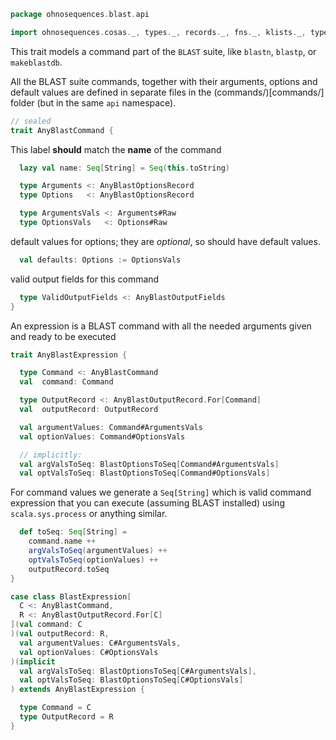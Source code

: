 
```scala
package ohnosequences.blast.api

import ohnosequences.cosas._, types._, records._, fns._, klists._, typeUnions._
```


This trait models a command part of the `BLAST` suite, like `blastn`, `blastp`, or `makeblastdb`.

All the BLAST suite commands, together with their arguments, options and default values
are defined in separate files in the (commands/)[commands/] folder (but in the same `api` namespace).


```scala
// sealed
trait AnyBlastCommand {
```

This label **should** match the **name** of the command

```scala
  lazy val name: Seq[String] = Seq(this.toString)

  type Arguments <: AnyBlastOptionsRecord
  type Options   <: AnyBlastOptionsRecord

  type ArgumentsVals <: Arguments#Raw
  type OptionsVals   <: Options#Raw
```

default values for options; they are *optional*, so should have default values.

```scala
  val defaults: Options := OptionsVals
```

valid output fields for this command

```scala
  type ValidOutputFields <: AnyBlastOutputFields
}
```


An expression is a BLAST command with all the needed arguments given and ready to be executed


```scala
trait AnyBlastExpression {

  type Command <: AnyBlastCommand
  val  command: Command

  type OutputRecord <: AnyBlastOutputRecord.For[Command]
  val  outputRecord: OutputRecord

  val argumentValues: Command#ArgumentsVals
  val optionValues: Command#OptionsVals

  // implicitly:
  val argValsToSeq: BlastOptionsToSeq[Command#ArgumentsVals]
  val optValsToSeq: BlastOptionsToSeq[Command#OptionsVals]
```

For command values we generate a `Seq[String]` which is valid command expression that you can
execute (assuming BLAST installed) using `scala.sys.process` or anything similar.

```scala
  def toSeq: Seq[String] =
    command.name ++
    argValsToSeq(argumentValues) ++
    optValsToSeq(optionValues) ++
    outputRecord.toSeq
}

case class BlastExpression[
  C <: AnyBlastCommand,
  R <: AnyBlastOutputRecord.For[C]
](val command: C
)(val outputRecord: R,
  val argumentValues: C#ArgumentsVals,
  val optionValues: C#OptionsVals
)(implicit
  val argValsToSeq: BlastOptionsToSeq[C#ArgumentsVals],
  val optValsToSeq: BlastOptionsToSeq[C#OptionsVals]
) extends AnyBlastExpression {

  type Command = C
  type OutputRecord = R
}

```




[test/scala/CommandGeneration.scala]: ../../../test/scala/CommandGeneration.scala.md
[test/scala/OutputParsing.scala]: ../../../test/scala/OutputParsing.scala.md
[test/scala/OutputFieldsSpecification.scala]: ../../../test/scala/OutputFieldsSpecification.scala.md
[main/scala/api/outputFields.scala]: outputFields.scala.md
[main/scala/api/options.scala]: options.scala.md
[main/scala/api/package.scala]: package.scala.md
[main/scala/api/expressions.scala]: expressions.scala.md
[main/scala/api/commands/blastn.scala]: commands/blastn.scala.md
[main/scala/api/commands/blastp.scala]: commands/blastp.scala.md
[main/scala/api/commands/tblastx.scala]: commands/tblastx.scala.md
[main/scala/api/commands/tblastn.scala]: commands/tblastn.scala.md
[main/scala/api/commands/blastx.scala]: commands/blastx.scala.md
[main/scala/api/commands/makeblastdb.scala]: commands/makeblastdb.scala.md